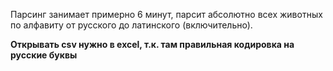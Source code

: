 Парсинг занимает примерно 6 минут, парсит абсолютно всех животных по алфавиту от русского до латинского (включительно).


**Открывать csv нужно в excel, т.к. там правильная кодировка на русские буквы**
